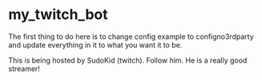 # my_twitch_bot

The first thing to do here is to change config example to configno3rdparty and update everything in it to what you want it to be.

This is being hosted by SudoKid (twitch). Follow him. He is a really good streamer!
